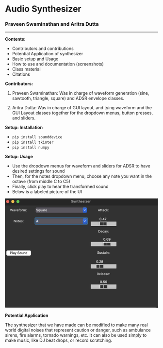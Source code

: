 # Audio Synthesizer

### Praveen Swaminathan and Aritra Dutta

---

**Contents:**
- Contributors and contributions
- Potential Application of synthesizer
- Basic setup and Usage
- How to use and documentation (screenshots)
- Class material
- Citations


**Contributors:**
1. Praveen Swaminathan: Was in charge of waveform generation (sine, sawtooth, triangle, square) and ADSR envelope classes.

2. Aritra Dutta: Was in charge of GUI layout, and tying waveform and the GUI Layout classes together for the dropdown menus, button presses, and sliders.



**Setup: Installation**
- ``pip install sounddevice``
- ``pip install tkinter``
- ``pip install numpy``



**Setup: Usage**
- Use the dropdown menus for waveform and sliders for ADSR to have desired settings for sound
- Then, for the notes dropdown menu, choose any note you want in the octave (from middle C to C5)
- Finally, click play to hear the transformed sound
- Below is a labeled picture of the UI

![](SynthDemo.png)


**Potential Application**

The synthesizer that we have made can be modified to make many real world digital noises that represent caution or danger, such as ambulance sirens, fire alarms, tornado warnings, etc. It can also be used simply to make music, like DJ beat drops, or record scratching. 


